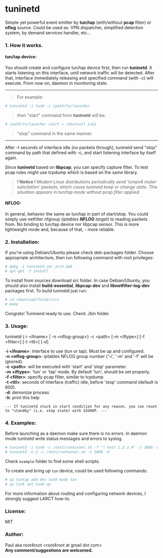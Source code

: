# tuninetd

Simple yet powerful event emitter by **tun/tap** (with/without **pcap** filter) or **nflog** source. Could be used as: VPN dispatcher, simplified detection system, by demand services handler, etc...

### 1. How it works.
#### tun/tap device: ####
You should create and configure tun/tap device first, then run **tuninetd**. It starts listening on this interface, until network traffic will be detected. After that, interface immediately releasing and specified command (with -c) will execute. From now on, daemon in monitoring state.

---
>For example:
```sh
# tuninetd -i tun0 -c /path/to/launcher
```
>then "start" command from **tuninetd** will be:
```sh
# /path/to/launcher start > /dev/null 2>&1
```
>"stop" command in the same manner.
---

After -t seconds of interface idle (no packets through), tuninetd send "stop" command by path that defined with -c, and start listening interface by itself again.

Since **tuninetd** based on **libpcap**, you can specify capture filter. To test pcap rules might use tcpdump which is based on the same library.

>**! Notice !** *Modern Linux distributions periodically send 'icmpv6 router solicitation' packets, which cause tuninetd keep or change state. This situation appears in tun/tap mode without pcap filter applied.*

#### NFLOG: ####

In general, behavior the same as tun/tap in part of start/stop. You could simply use netfilter nfgroup (*iptables **NFLOG** target*) to reading packets from. No binding to tun/tap device nor libpcap sensor. This is more lightweight mode and, because of that, - more reliable.

### 2. Installation:
If you're using Debian/Ubuntu please check deb-packages folder. Choose appropriate architecture, then run following command with root privileges:
```sh
# dpkg -i tuninetd_ver_arch.deb
# apt-get -f install
```
To install from sources download src folder. In case Debian/Ubuntu, you should also install **build-essential**, **libpcap-dev** and **libnetfilter-log-dev** packages first. To build tuninetd just run:<br/>
```sh
# cd /download/folder/src
# make
```

Congrats! Tuninend ready to use. Check ./bin folder.

### 3. Usage:

tuninetd {-i \<ifname> | -n \<nflog-group>} -c \<path> [-m \<iftype>] [-f \<filter>] [-t \<ttl>] [-d]

**-i \<ifname>**: interface to use (tun or tap). Must be up and configured.<br/>
**-n \<nflog-group>**: iptables NFLOG group number ('-i', '-m' and '-f' will be ignored).<br/>
**-c \<path>**: will be executed with 'start' and 'stop' parameter.<br/>
**-m \<iftype>**: 'tun' or 'tap' mode. By default 'tun', should be set properly.<br/>
**-f \<filter>**: specify pcap filter, similar to tcpdump<br/>
**-t \<ttl>**: seconds of interface (traffic) idle, before 'stop' command (default is 600).<br/>
**-d**: demonize process<br/>
**-h**: print this help

`--- If tuninetd stuck in start condition for any reason, you can reset to "standby" (i.e. stop state) with SIGHUP. ---`

### 4. Examples:
Before launching as a daemon make sure there is no errors. In daemon mode tuninetd write status messages and errors to syslog.

```sh
# tuninetd -i tun0 -c /test/runtunnel.sh -f "! host 1.2.3.4" -t 3600 -d
# tuninetd -n 2 -c /test/runtunnel.sh -t 3600 -d
```

Check ```example``` folder to find some shell scripts.

To create and bring up ```tun``` device, could be used following commands:
```sh
# ip tuntap add dev tun0 mode tun
# ip link set tun0 up
```

For more information about routing and configuring network devices, I strongly suggest LARCT how-to.

### License:
MIT
### Author:
Paul aka root4root \<root4root at gmail dot com><br/>
**Any comment/suggestions are welcomed.**
